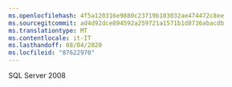 ```yaml
---
ms.openlocfilehash: 4f5a120316e9880c23719b103032ae474472c8ee
ms.sourcegitcommit: ad4d92dce894592a259721a1571b1d8736abacdb
ms.translationtype: MT
ms.contentlocale: it-IT
ms.lasthandoff: 08/04/2020
ms.locfileid: "87622970"
---
```

SQL Server 2008
